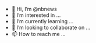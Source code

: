 - 👋 Hi, I’m @nbnews
- 👀 I’m interested in ...
- 🌱 I’m currently learning ...
- 💞️ I’m looking to collaborate on ...
- 📫 How to reach me ...

<!---
nbnews/nbnews is a ✨ special ✨ repository because its `README.md` (this file) appears on your GitHub profile.
You can click the Preview link to take a look at your changes.
--->
